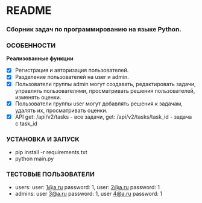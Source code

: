 # README	
### Сборник задач по программированию на языке Python.

### ОСОБЕННОСТИ
**Реализованные функции**
- [x] Регистрация и авторизация пользователей.
- [x] Разделение пользователей на user и admin.
- [x] Пользователи группы admin могут создавать, редактировать задачи, управлять пользователями, просматривать решения пользователей, изменять оценки.
- [x] Пользователи группы user могут добавлять решения к задачам, удалять их, просматривать оценки.
- [x] API get: /api/v2/tasks - все задачи, get: /api/v2/tasks/task_id - задача с task_id

### УСТАНОВКА И ЗАПУСК
- pip install -r requirements.txt
- python main.py

### ТЕСТОВЫЕ ПОЛЬЗОВАТЕЛИ	
- users: user: 1@a.ru password: 1, user: 2@a.ru password: 1
- admins: user 3@a.ru password: 1, user 4@a.ru password: 1
